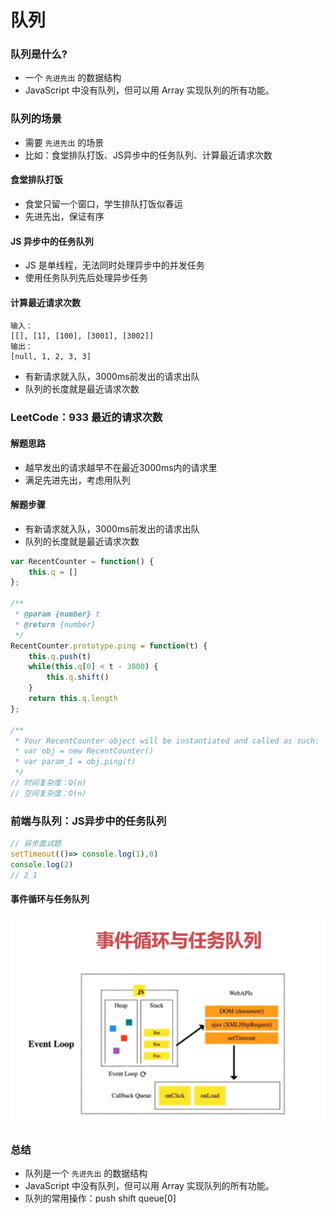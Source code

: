 # 队列

### 队列是什么?
- 一个 `先进先出` 的数据结构
- JavaScript 中没有队列，但可以用 Array 实现队列的所有功能。

### 队列的场景
- 需要 `先进先出` 的场景
- 比如：食堂排队打饭、JS异步中的任务队列、计算最近请求次数

#### 食堂排队打饭
- 食堂只留一个窗口，学生排队打饭似春运
- 先进先出，保证有序

#### JS 异步中的任务队列
- JS 是单线程，无法同时处理异步中的并发任务
- 使用任务队列先后处理异步任务

#### 计算最近请求次数
```
输入：
[[], [1], [100], [3001], [3002]]
输出：
[null, 1, 2, 3, 3]
```
- 有新请求就入队，3000ms前发出的请求出队
- 队列的长度就是最近请求次数

### LeetCode：933 最近的请求次数

#### 解题思路
- 越早发出的请求越早不在最近3000ms内的请求里
- 满足先进先出，考虑用队列

#### 解题步骤
- 有新请求就入队，3000ms前发出的请求出队
- 队列的长度就是最近请求次数

```javascript
var RecentCounter = function() {
    this.q = []
};

/** 
 * @param {number} t
 * @return {number}
 */
RecentCounter.prototype.ping = function(t) {
    this.q.push(t)
    while(this.q[0] < t - 3000) {
        this.q.shift()
    }
    return this.q.length
};

/**
 * Your RecentCounter object will be instantiated and called as such:
 * var obj = new RecentCounter()
 * var param_1 = obj.ping(t)
 */
// 时间复杂度：O(n)
// 空间复杂度：O(n)
```

### 前端与队列：JS异步中的任务队列
```javascript
// 异步面试题
setTimeout(()=> console.log(1),0)
console.log(2)
// 2 1
```

#### 事件循环与任务队列
![queue](./assets/queue.png)

### 总结
- 队列是一个 `先进先出` 的数据结构
- JavaScript 中没有队列，但可以用 Array 实现队列的所有功能。
- 队列的常用操作：push shift queue[0]